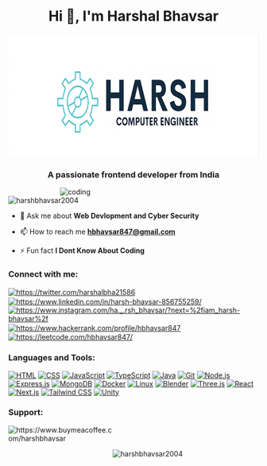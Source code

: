 <h1 align="center">Hi 👋, I'm Harshal Bhavsar</h1>
<img align="center" src="Namelogo.png" alt="" width="1500" height="250">
<h3 align="center">A passionate frontend developer from India</h3>
<img align="right" alt="coding"width="400" src="https://i.pinimg.com/originals/81/17/8b/81178b47a8598f0c81c4799f2cdd4057.gif">
<audio src="WhatsApp Audio 2023-12-21 at 23.50.48_94dd5dd6.mp3" autoplay></audio >

<p align="left"> <img src="https://komarev.com/ghpvc/?username=harshbhavsar2004&label=Profile%20views&color=0e75b6&style=flat" alt="harshbhavsar2004" /> </p>

- 💬 Ask me about **Web Devlopment and Cyber Security**

- 📫 How to reach me **hbhavsar847@gmail.com**

- ⚡ Fun fact **I Dont Know About Coding**

<h3 align="left">Connect with me:</h3>
<p align="left">
<a href="https://twitter.com/https://twitter.com/harshalbha21586" target="blank"><img align="center" src="https://raw.githubusercontent.com/rahuldkjain/github-profile-readme-generator/master/src/images/icons/Social/twitter.svg" alt="https://twitter.com/harshalbha21586" height="30" width="40" /></a>
<a href="https://linkedin.com/in/https://www.linkedin.com/in/harsh-bhavsar-856755259/" target="blank"><img align="center" src="https://raw.githubusercontent.com/rahuldkjain/github-profile-readme-generator/master/src/images/icons/Social/linked-in-alt.svg" alt="https://www.linkedin.com/in/harsh-bhavsar-856755259/" height="30" width="40" /></a>
<a href="https://instagram.com/https://www.instagram.com/ha._.rsh_bhavsar/?next=%2fiam_harsh-bhavsar%2f" target="blank"><img align="center" src="https://raw.githubusercontent.com/rahuldkjain/github-profile-readme-generator/master/src/images/icons/Social/instagram.svg" alt="https://www.instagram.com/ha._.rsh_bhavsar/?next=%2fiam_harsh-bhavsar%2f" height="30" width="40" /></a>
<a href="https://www.hackerrank.com/https://www.hackerrank.com/profile/hbhavsar847" target="blank"><img align="center" src="https://raw.githubusercontent.com/rahuldkjain/github-profile-readme-generator/master/src/images/icons/Social/hackerrank.svg" alt="https://www.hackerrank.com/profile/hbhavsar847" height="30" width="40" /></a>
<a href="https://www.leetcode.com/https://leetcode.com/hbhavsar847/" target="blank"><img align="center" src="https://raw.githubusercontent.com/rahuldkjain/github-profile-readme-generator/master/src/images/icons/Social/leet-code.svg" alt="https://leetcode.com/hbhavsar847/" height="30" width="40" /></a>
</p>

<h3 align="left">Languages and Tools:</h3>

[![HTML](https://img.shields.io/badge/HTML-E34F26?style=for-the-badge&logo=html5&logoColor=white)](https://developer.mozilla.org/en-US/docs/Web/HTML)
[![CSS](https://img.shields.io/badge/CSS-1572B6?style=for-the-badge&logo=css3&logoColor=white)](https://developer.mozilla.org/en-US/docs/Web/CSS)
[![JavaScript](https://img.shields.io/badge/JavaScript-F7DF1E?style=for-the-badge&logo=javascript&logoColor=black)](https://developer.mozilla.org/en-US/docs/Web/JavaScript)
[![TypeScript](https://img.shields.io/badge/TypeScript-007ACC?style=for-the-badge&logo=typescript&logoColor=white)](https://www.typescriptlang.org/)
[![Java](https://img.shields.io/badge/Java-007396?style=for-the-badge&logo=java&logoColor=white)](https://www.java.com/)
[![Git](https://img.shields.io/badge/Git-F05032?style=for-the-badge&logo=git&logoColor=white)](https://git-scm.com/)
[![Node.js](https://img.shields.io/badge/Node.js-339933?style=for-the-badge&logo=node.js&logoColor=white)](https://nodejs.org/)
[![Express.js](https://img.shields.io/badge/Express.js-000000?style=for-the-badge&logo=express&logoColor=white)](https://expressjs.com/)
[![MongoDB](https://img.shields.io/badge/MongoDB-47A248?style=for-the-badge&logo=mongodb&logoColor=white)](https://www.mongodb.com/)
[![Docker](https://img.shields.io/badge/Docker-2496ED?style=for-the-badge&logo=docker&logoColor=white)](https://www.docker.com/)
[![Linux](https://img.shields.io/badge/Linux-FCC624?style=for-the-badge&logo=linux&logoColor=black)](https://www.linux.org/)
[![Blender](https://img.shields.io/badge/Blender-F5792A?style=for-the-badge&logo=blender&logoColor=white)](https://www.blender.org/)
[![Three.js](https://img.shields.io/badge/Three.js-000000?style=for-the-badge&logo=three.js&logoColor=white)](https://threejs.org/)
[![React](https://img.shields.io/badge/React-61DAFB?style=for-the-badge&logo=react&logoColor=white)](https://reactjs.org/)
[![Next.js](https://img.shields.io/badge/Next.js-000000?style=for-the-badge&logo=next.js&logoColor=white)](https://nextjs.org/)
[![Tailwind CSS](https://img.shields.io/badge/Tailwind_CSS-38B2AC?style=for-the-badge&logo=tailwind-css&logoColor=white)](https://tailwindcss.com/)
[![Unity](https://img.shields.io/badge/Unity-000000?style=for-the-badge&logo=unity&logoColor=white)](https://unity.com/)

<h3 align="left">Support:</h3>
<p><a href="https://www.buymeacoffee.com/harshbhavsar"> <img align="left" src="https://cdn.buymeacoffee.com/buttons/v2/default-yellow.png" height="50" width="210" alt="https://www.buymeacoffee.com/harshbhavsar" /></a></p><br><br>

<p><img align="left" src="https://github-readme-stats.vercel.app/api/top-langs?username=harshbhavsar2004&show_icons=true&locale=en&layout=compact" alt="harshbhavsar2004" /></p>


